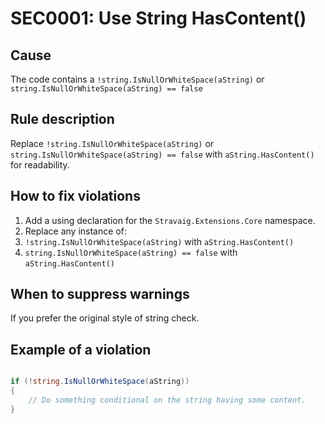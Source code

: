 # SEC0001: Use String HasContent() 

## Cause

The code contains a `!string.IsNullOrWhiteSpace(aString)` or `string.IsNullOrWhiteSpace(aString) == false`

## Rule description

Replace `!string.IsNullOrWhiteSpace(aString)` or `string.IsNullOrWhiteSpace(aString) == false` with `aString.HasContent()` for readability.

## How to fix violations

1. Add a using declaration for the `Stravaig.Extensions.Core` namespace.
2. Replace any instance of:
  1. `!string.IsNullOrWhiteSpace(aString)` with `aString.HasContent()`
  2. `string.IsNullOrWhiteSpace(aString) == false` with `aString.HasContent()`

## When to suppress warnings

If you prefer the original style of string check.

## Example of a violation

```csharp

if (!string.IsNullOrWhiteSpace(aString))
{
    // Do something conditional on the string having some content.
}
```

